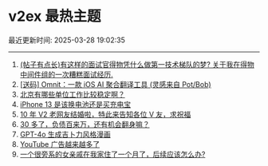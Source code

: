 # v2ex 最热主题

最近更新时间: 2025-03-28 19:02:35

--- 
1. [(帖子有点长)有这样的面试官得物凭什么做第一技术梯队的梦? 关于我在得物中间件组的一次糟糕面试经历.](https://www.v2ex.com/t/1121646) 
2. [[送码] Omnit：一款 iOS AI 聚合翻译工具 (灵感来自 Pot/Bob)](https://www.v2ex.com/t/1121656) 
3. [北京有哪些单位工作比较稳定啊？](https://www.v2ex.com/t/1121664) 
4. [iPhone 13 是该换电池还是买充电宝](https://www.v2ex.com/t/1121652) 
5. [10 年 V2 老网友结婚啦，特此来告知各位 V 友，求祝福](https://www.v2ex.com/t/1121713) 
6. [30 多了，负债百来万，还有机会翻身嘛？](https://www.v2ex.com/t/1121755) 
7. [GPT-4o 生成吉卜力风格漫画](https://www.v2ex.com/t/1121649) 
8. [YouTube 广告越来越多了](https://www.v2ex.com/t/1121659) 
9. [一个很旁系的女亲戚在我家住了一个月了，后续应该怎么办?](https://www.v2ex.com/t/1121768) 
